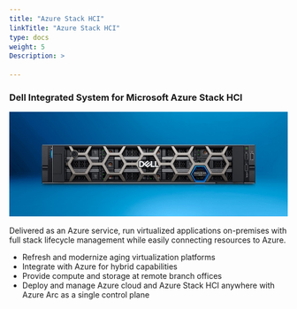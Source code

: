 ```yaml
---
title: "Azure Stack HCI"
linkTitle: "Azure Stack HCI"
type: docs
weight: 5
Description: >

---
```


### Dell Integrated System for Microsoft Azure Stack HCI

![Azure Stack HCI](prod-1906-poweredge-r740xd-12x35-azure-stack-hci-980x366.jpg)

Delivered as an Azure service, run virtualized applications on-premises with full stack lifecycle management while easily connecting resources to Azure.

* Refresh and modernize aging virtualization platforms
* Integrate with Azure for hybrid capabilities
* Provide compute and storage at remote branch offices
* Deploy and manage Azure cloud and Azure Stack HCI anywhere with Azure Arc as a single control plane

